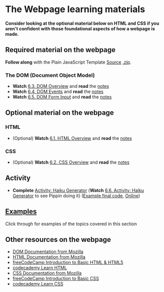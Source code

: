 # The Webpage learning materials

**Consider looking at the optional material below on HTML and CSS if you aren't confident with those foundational aspects of how a webpage is made.**

## Required material on the webpage

**Follow along** with the Plain JavaScript Template [Source](https://www.github.com/pippinbarr/cart263/tree/master/templates/plain-javascript-project) [.zip](https://pippinbarr.com/cart263/templates/plain-javascript-project.zip).

### The DOM (Document Object Model)

- **Watch** [6.3. DOM Overview](https://youtu.be/zajq8JthHyw) and **read** the [notes](../topics/the-webpage/dom-overview.md)
- **Watch** [6.4. DOM Events](https://youtu.be/jPCzpDOg8Ts) and **read** the [notes](../topics/the-webpage/dom-events.md)
- **Watch** [6.5. DOM Form Input](https://youtu.be/JmdN-mvMaLI) and **read** the [notes](../topics/the-webpage/dom-form-input.md)

## Optional material on the webpage

### HTML

- (Optional) **Watch** [6.1. HTML Overview](https://youtu.be/9Di3KTMWI3g) and **read** the [notes](../topics/the-webpage/html-overview.md)

### CSS

- (Optional) **Watch** [6.2. CSS Overview](https://youtu.be/849hVdZQVsQ) and **read** the [notes](../topics/the-webpage/css-overview.md)

## Activity

- **Complete** [Activity: Haiku Generator](../../activities/haiku-generator.md) (**Watch** [6.6. Activity: Haiku Generator](https://youtu.be/AiuTJMhJhKA) to see Pippin doing it) ([Example final code](https://github.com/pippinbarr/cart263/tree/main/examples/the-webpage/haiku-generator/), [Online](https://pippinbarr.com/cart263/examples/the-webpage/haiku-generator/))

## [Examples](../../examples/#the-webpage)

Click through for examples of the topics covered in this section

## Other resources on the webpage

- [DOM Documentation from Mozilla](https://developer.mozilla.org/en-US/docs/Web/API/Document_Object_Model)
- [HTML Documentation from Mozilla](https://developer.mozilla.org/en-US/docs/Web/HTML)
- [freeCodeCamp Introduction to Basic HTML & HTML5](https://www.freecodecamp.org/learn/responsive-web-design/basic-html-and-html5/)
- [codecademy Learn HTML](https://www.codecademy.com/learn/learn-html)
- [CSS Documentation from Mozilla](https://developer.mozilla.org/en-US/docs/Web/CSS)
- [freeCodeCamp Introduction to Basic CSS](https://www.freecodecamp.org/learn/responsive-web-design/basic-css/)
- [codecademy Learn CSS](https://www.codecademy.com/learn/learn-css)
